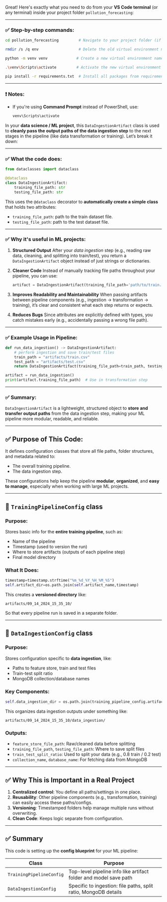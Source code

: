 Great! Here's exactly what you need to do from your **VS Code terminal** (or any terminal) inside your project folder `pollution_forecasting`:

---

### ✅ Step-by-step commands:

```bash
cd pollution_forecasting         # Navigate to your project folder (if not already in it)

rmdir /s /q env                  # Delete the old virtual environment named 'env'

python -m venv venv             # Create a new virtual environment named 'venv'

.\venv\Scripts\activate         # Activate the new virtual environment (PowerShell)

pip install -r requirements.txt  # Install all packages from requirements.txt
```

---

### ❗ Notes:

* If you're using **Command Prompt** instead of PowerShell, use:

  ```cmd
  venv\Scripts\activate
  ```

In your **data science / ML project**, this `DataIngestionArtifact` class is used to **cleanly pass the output paths of the data ingestion step** to the next stages in the pipeline (like data transformation or training). Let’s break it down:

---

### ✅ What the code does:

```python
from dataclasses import dataclass

@dataclass
class DataIngestionArtifact:
    training_file_path: str
    testing_file_path: str
```

This uses the `@dataclass` decorator to **automatically create a simple class** that holds two attributes:

* `training_file_path`: path to the train dataset file.
* `testing_file_path`: path to the test dataset file.

---

### ✅ Why it's useful in ML projects:

1. **Structured Output**
   After your *data ingestion* step (e.g., reading raw data, cleaning, and splitting into train/test), you return a `DataIngestionArtifact` object instead of just strings or dictionaries.

2. **Cleaner Code**
   Instead of manually tracking file paths throughout your pipeline, you can use:

   ```python
   artifact = DataIngestionArtifact(training_file_path='path/to/train.csv', testing_file_path='path/to/test.csv')
   ```

3. **Improves Readability and Maintainability**
   When passing artifacts between pipeline components (e.g., ingestion → transformation → training), it’s clear and consistent what each step returns or expects.

4. **Reduces Bugs**
   Since attributes are explicitly defined with types, you catch mistakes early (e.g., accidentally passing a wrong file path).

---

### ✅ Example Usage in Pipeline:

```python
def run_data_ingestion() -> DataIngestionArtifact:
    # perform ingestion and save train/test files
    train_path = "artifacts/train.csv"
    test_path = "artifacts/test.csv"
    return DataIngestionArtifact(training_file_path=train_path, testing_file_path=test_path)

artifact = run_data_ingestion()
print(artifact.training_file_path)  # Use in transformation step
```

---

### ✅ Summary:

`DataIngestionArtifact` is a lightweight, structured object to **store and transfer output paths** from the data ingestion step, making your ML pipeline more modular, readable, and reliable.

---

## ✅ Purpose of This Code:

It defines configuration classes that store all file paths, folder structures, and metadata related to:

* The overall training pipeline.
* The data ingestion step.

These configurations help keep the pipeline **modular**, **organized**, and **easy to manage**, especially when working with large ML projects.

---

## 🔹 `TrainingPipelineConfig` class

### Purpose:

Stores basic info for the **entire training pipeline**, such as:

* Name of the pipeline
* Timestamp (used to version the run)
* Where to store artifacts (outputs of each pipeline step)
* Final model directory

### What It Does:

```python
timestamp=timestamp.strftime("%m_%d_%Y_%H_%M_%S")
self.artifact_dir=os.path.join(self.artifact_name,timestamp)
```

This creates a **versioned directory** like:

```
artifacts/09_14_2024_15_35_10/
```

So that every pipeline run is saved in a separate folder.

---

## 🔹 `DataIngestionConfig` class

### Purpose:

Stores configuration specific to **data ingestion**, like:

* Paths to feature store, train and test files
* Train-test split ratio
* MongoDB collection/database names

### Key Components:

```python
self.data_ingestion_dir = os.path.join(training_pipeline_config.artifact_dir, training_pipeline.DATA_INGESTION_DIR_NAME)
```

This organizes data ingestion outputs under something like:

```
artifacts/09_14_2024_15_35_10/data_ingestion/
```

### Outputs:

* `feature_store_file_path`: Raw/cleaned data before splitting
* `training_file_path`, `testing_file_path`: Where to save split files
* `train_test_split_ratio`: Used to split your data (e.g., 0.8 train / 0.2 test)
* `collection_name`, `database_name`: For fetching data from MongoDB

---

## ✅ Why This is Important in a Real Project

1. **Centralized control**: You define all paths/settings in one place.
2. **Reusability**: Other pipeline components (e.g., transformation, training) can easily access these paths/configs.
3. **Versioning**: Timestamped folders help manage multiple runs without overwriting.
4. **Clean Code**: Keeps logic separate from configuration.

---

## ✅ Summary

This code is setting up the **config blueprint** for your ML pipeline:

| Class                    | Purpose                                                          |
| ------------------------ | ---------------------------------------------------------------- |
| `TrainingPipelineConfig` | Top-level pipeline info like artifact folder and model save path |
| `DataIngestionConfig`    | Specific to ingestion: file paths, split ratio, MongoDB details  |

